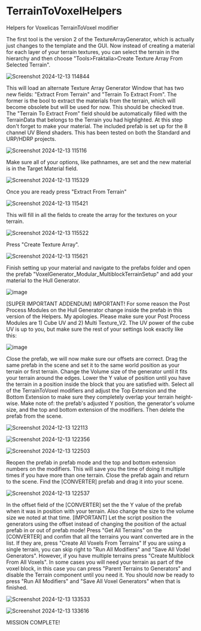 # TerrainToVoxelHelpers
 Helpers for Voxelicas TerrainToVoxel modifier

 The first tool is the version 2 of the TextureArrayGenerator, which is actually just changes to the template and the GUI. Now instead of creating a material for each layer of your terrain textures, you can select the terrain in the hierarchy and then choose "Tools>Fraktalia>Create Texture Array From Selected Terrain".
 
![Screenshot 2024-12-13 114844](https://github.com/user-attachments/assets/d37115a1-118e-4c7b-bc61-d057736848c5)

This will load an alternate Texture Array Generator Window that has two new fields: "Extract From Terrain" and "Terrain To Extract From". The former is the bool to extract the materials from the terrain, which will become obsolete but will be used for now. This should be checked true. The "Terrain To Extract From" field should be automatically filled with the TerrainData that belongs to the Terrain you had highlighted. At this step don't forget to make your material. The included prefab is set up for the 8 channel UV Blend shaders. This has been tested on both the Standard and URP/HDRP projects.



![Screenshot 2024-12-13 115116](https://github.com/user-attachments/assets/ab383814-8f32-4db2-a1c7-a24e6f2216b7)

Make sure all of your options, like pathnames, are set and the new material is in the Target Material field.

![Screenshot 2024-12-13 115329](https://github.com/user-attachments/assets/ef1d58ff-d001-4dc9-bea2-990fb06fb291)

Once you are ready press "Extract From Terrain"

![Screenshot 2024-12-13 115421](https://github.com/user-attachments/assets/23fc28ce-191c-43ce-bd27-59866a7ca1e9)

This will fill in all the fields to create the array for the textures on your terrain.

![Screenshot 2024-12-13 115522](https://github.com/user-attachments/assets/8b891f71-fb14-4858-9eff-c6e7a269b99f)

Press "Create Texture Array".

![Screenshot 2024-12-13 115621](https://github.com/user-attachments/assets/3cbd3b49-fb32-4e27-9a41-9bccd81b784d)

Finish setting up your material and navigate to the prefabs folder and open the prefab "VoxelGenerator_Modular_MultiblockTerrainSetup" and add your material to the Hull Generator.

![image](https://github.com/user-attachments/assets/5b8ad529-bd19-4a84-b6ac-ba7a8ba231c5)

[SUPER IMPORTANT ADDENDUM]
IMPORTANT! For some reason the Post Process Modules on the Hull Generator change inside the prefab in this version of the Helpers. My apologies. Please make sure your Post Process Modules are 1) Cube UV and 2) Multi Texture_V2. The UV power of the cube UV is up to you, but make sure the rest of your settings look exactly like this:

![image](https://github.com/user-attachments/assets/07c83ae4-d2b4-4259-ac1e-f94754553286)

Close the prefab, we will now make sure our offsets are correct. Drag the same prefab in the scene and set it to the same world position as your terrain or first terrain. Change the Volume size of the generator until it fits your terrain around the edges. Lower the Y value of position until you have the terrain in a position inside the block that you are satisfied with. Select all of the TerrainToVoxel modifiers and adjust the Top Extension and the Bottom Extension to make sure they completely overlap your terrain height-wise. Make note of: the prefab's adjusted Y position, the generator's volume size, and the top and bottom extension of the modifiers. Then delete the prefab from the scene.

![Screenshot 2024-12-13 122113](https://github.com/user-attachments/assets/056fffee-3040-4aa9-a19c-4faf6f131069)

![Screenshot 2024-12-13 122356](https://github.com/user-attachments/assets/884cb518-3ab7-4a52-9b76-9d208de80d39)

![Screenshot 2024-12-13 122503](https://github.com/user-attachments/assets/51ec0efc-e079-4498-835f-34d22c780603)

Reopen the prefab in prefab mode and the top and bottom extension numbers on the modifiers. This will save you the time of doing it multiple times if you have more than one terrain. Close the prefab again and return to the scene. Find the [CONVERTER] prefab and drag it into your scene.

![Screenshot 2024-12-13 122537](https://github.com/user-attachments/assets/20d0f61f-6c37-464a-86fd-32ab1297636b)

In the offset field of the [CONVERTER] set the the Y value of the prefab when it was in position with your terrain. Also change the size to the volume size we noted at that time. [IMPORTANT] Let the script position the generators using the offset instead of changing the position of the actual prefab in or out of prefab mode!
Press "Get All Terrains" on the [CONVERTER] and confim that all the terrains you want converted are in the list. If they are, press "Create All Voxels From Terrains" If you are using a single terrain, you can skip right to "Run All Modifiers" and "Save All Vodel Generators". 
However, if you have multiple terrains press "Create Multiblock From All Voxels". In some cases you will need your terrain as part of the voxel block, in this case you can press "Parent Terrains to Generators" and disable the Terrain component until you need it.
You should now be ready to press "Run All Modifiers" and "Save All Voxel Generators" when that is finished.

![Screenshot 2024-12-13 133533](https://github.com/user-attachments/assets/54df04cb-5f19-4873-ae89-d5bf5beeed55)


![Screenshot 2024-12-13 133616](https://github.com/user-attachments/assets/dba02202-b79d-4f58-bf2c-f784a7224f90)

MISSION COMPLETE!
